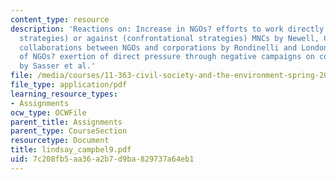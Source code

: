 ```yaml
---
content_type: resource
description: 'Reactions on: Increase in NGOs? efforts to work directly with (cooperative
  strategies) or against (confrontational strategies) MNCs by Newell, Cross-sector
  collaborations between NGOs and corporations by Rondinelli and London, The effect
  of NGOs? exertion of direct pressure through negative campaigns on corporations
  by Sasser et al.'
file: /media/courses/11-363-civil-society-and-the-environment-spring-2005/7c208fb5aa36a2b7d9ba829737a64eb1_lindsay_campbel9.pdf
file_type: application/pdf
learning_resource_types:
- Assignments
ocw_type: OCWFile
parent_title: Assignments
parent_type: CourseSection
resourcetype: Document
title: lindsay_campbel9.pdf
uid: 7c208fb5-aa36-a2b7-d9ba-829737a64eb1
---
```

